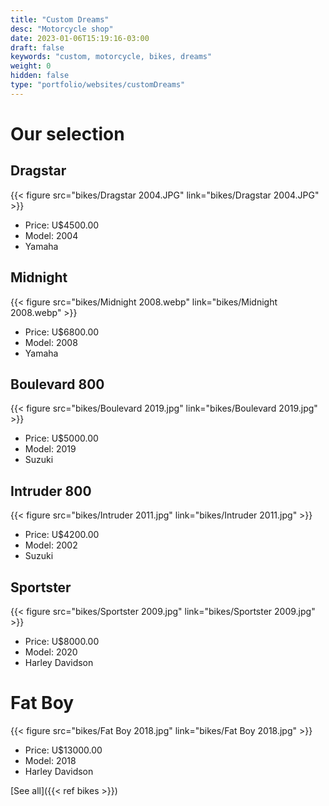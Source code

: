 ```yaml
---
title: "Custom Dreams"
desc: "Motorcycle shop"
date: 2023-01-06T15:19:16-03:00
draft: false
keywords: "custom, motorcycle, bikes, dreams"
weight: 0
hidden: false
type: "portfolio/websites/customDreams"
---
```

# Our selection

## Dragstar

{{< figure src="bikes/Dragstar 2004.JPG" link="bikes/Dragstar 2004.JPG" >}}

- Price: U$4500.00
- Model: 2004
- Yamaha

## Midnight

{{< figure src="bikes/Midnight 2008.webp" link="bikes/Midnight 2008.webp" >}}

- Price: U$6800.00
- Model: 2008
- Yamaha

## Boulevard 800

{{< figure src="bikes/Boulevard 2019.jpg" link="bikes/Boulevard 2019.jpg" >}}

- Price: U$5000.00
- Model: 2019
- Suzuki

## Intruder 800

{{< figure src="bikes/Intruder 2011.jpg" link="bikes/Intruder 2011.jpg" >}}

- Price: U$4200.00
- Model: 2002
- Suzuki

## Sportster

{{< figure src="bikes/Sportster 2009.jpg" link="bikes/Sportster 2009.jpg" >}}

- Price: U$8000.00
- Model: 2020
- Harley Davidson

# Fat Boy

{{< figure src="bikes/Fat Boy 2018.jpg" link="bikes/Fat Boy 2018.jpg" >}}

- Price: U$13000.00
- Model: 2018
- Harley Davidson

[See all]({{< ref bikes >}})

<!--
Planning...
About the enterprise - it's a motorcycle shop, dedicated to custom rides, and wants a landing page to get its online business up and running. It also wants a blog section to print weekly articles about their products, and custom bikes in general.
-->
